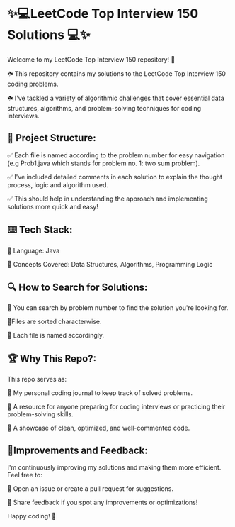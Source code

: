 # **✨💻LeetCode Top Interview 150 Solutions 💻✨**

Welcome to my LeetCode Top Interview 150 repository! 🚀


☘️ This repository contains my solutions to the LeetCode Top Interview 150 coding problems. 

☘️ I've tackled a variety of algorithmic challenges that cover essential data structures, algorithms, and problem-solving techniques for coding interviews.

## 📂 **Project Structure:**

✅ Each file is named according to the problem number for easy navigation (e.g Prob1.java which stands for problem no. 1: two sum problem).

✅ I've included detailed comments in each solution to explain the thought process, logic and algorithm used. 

✅ This should help in understanding the approach and implementing solutions more quick and easy!

## ⌨️ **Tech Stack:**

🌟 Language: Java

🌟 Concepts Covered: Data Structures, Algorithms, Programming Logic

## 🔍 **How to Search for Solutions:**

📌 You can search by problem number to find the solution you're looking for. 

📌Files are sorted characterwise. 

📌 Each file is named accordingly.

## 🏆 **Why This Repo?:**

This repo serves as:

🌟 My personal coding journal to keep track of solved problems.

🌟 A resource for anyone preparing for coding interviews or practicing their problem-solving skills.

🌟 A showcase of clean, optimized, and well-commented code.

## 🎯**Improvements and Feedback:**

I'm continuously improving my solutions and making them more efficient. Feel free to:

🌟 Open an issue or create a pull request for suggestions.

🌟 Share feedback if you spot any improvements or optimizations!


Happy coding! 🎉

